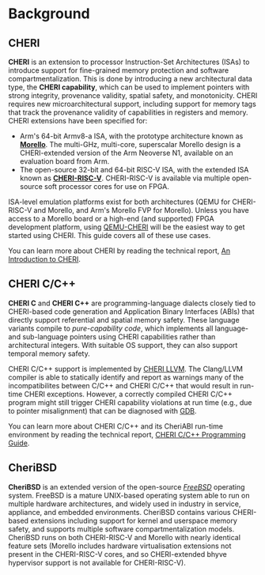 # Background

## CHERI

**CHERI** is an extension to processor Instruction-Set Architectures (ISAs) to
introduce support for fine-grained memory protection and software
compartmentalization.
This is done by introducing a new architectural data type, the **CHERI
capability**, which can be used to implement pointers with strong integrity,
provenance validity, spatial safety, and monotonicity.
CHERI requires new microarchitectural support, including support for memory
tags that track the provenance validity of capabilities in registers and
memory.
CHERI extensions have been specified for:

- Arm's 64-bit Armv8-a ISA, with the prototype architecture known as
  **[Morello](https://www.arm.com/architecture/cpu/morello)**.
  The multi-GHz, multi-core, superscalar Morello design is a CHERI-extended
  version of the Arm Neoverse N1, available on an evaluation board from Arm.
- The open-source 32-bit and 64-bit RISC-V ISA, with the extended ISA known as
  **[CHERI-RISC-V](https://www.cl.cam.ac.uk/techreports/UCAM-CL-TR-951.pdf)**.
  CHERI-RISC-V is available via multiple open-source soft processor cores for
  use on FPGA.

ISA-level emulation platforms exist for both architectures (QEMU for
CHERI-RISC-V and Morello, and Arm's Morello FVP for Morello).
Unless you have access to a Morello board or a high-end (and supported) FPGA
development platform, using
[QEMU-CHERI](https://www.cl.cam.ac.uk/research/security/ctsrd/cheri/cheri-qemu.html)
will be the easiest way to get started using CHERI.
This guide covers all of these use cases.

You can learn more about CHERI by reading the technical report, [An
Introduction to
CHERI](https://www.cl.cam.ac.uk/techreports/UCAM-CL-TR-941.pdf).

## CHERI C/C++

**CHERI C** and **CHERI C++** are programming-language dialects closely tied
to CHERI-based code generation and Application Binary Interfaces (ABIs) that
directly support referential and spatial memory safety.
These language variants compile to *pure-capability code*, which implements
all language- and sub-language pointers using CHERI capabilities rather than
architectural integers.
With suitable OS support, they can also support temporal memory safety.

CHERI C/C++ support is implemented by [CHERI
LLVM](https://www.cl.cam.ac.uk/research/security/ctsrd/cheri/cheri-llvm.html).
The Clang/LLVM compiler is able to statically identify and report as warnings
many of the incompatibilites between C/C++ and CHERI C/C++ that would result in
run-time CHERI exceptions. However, a correctly compiled CHERI C/C++ program
might still trigger CHERI capability violations at run time (e.g., due to
pointer misalignment) that can be diagnosed with
[GDB](https://www.cl.cam.ac.uk/research/security/ctsrd/cheri/cheri-software.html).

You can learn more about CHERI C/C++ and its CheriABI run-time environment by
reading the technical report, [CHERI C/C++ Programming
Guide](https://www.cl.cam.ac.uk/techreports/UCAM-CL-TR-947.pdf).

## CheriBSD

**CheriBSD** is an extended version of the open-source
*[FreeBSD](https://www.freebsd.org/)* operating system.
FreeBSD is a mature UNIX-based operating system able to run on multiple
hardware architectures, and widely used in industry in service, appliance, and
embedded environments.
CheriBSD contains various CHERI-based extensions including support for kernel
and userspace memory safety, and supports multiple software
compartmentalization models.
CheriBSD runs on both CHERI-RISC-V and Morello with nearly identical feature
sets (Morello includes hardware virtualisation extensions not present in the
CHERI-RISC-V cores, and so CHERI-extended bhyve hypervisor support is not
available for CHERI-RISC-V).
